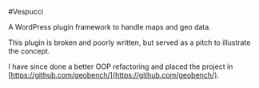 #Vespucci

A WordPress plugin framework to handle maps and geo data.

This plugin is broken and poorly written, but served as a pitch to illustrate the concept.

I have since done a better OOP refactoring and placed the project in [https://github.com/geobench/](https://github.com/geobench/).

